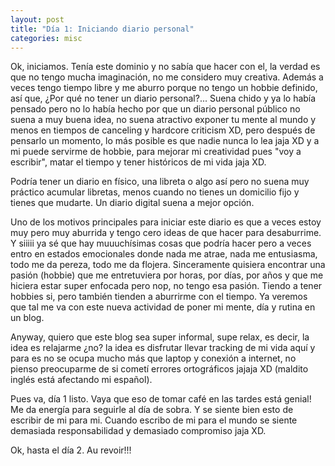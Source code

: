 ```yaml
---
layout: post
title: "Día 1: Iniciando diario personal"
categories: misc
---
```


Ok, iniciamos. 
Tenía este dominio y no sabía que hacer con el, la verdad es que no tengo mucha imaginación, no me considero muy creativa. Además a veces tengo tiempo libre y me aburro porque no tengo un hobbie definido, así que, ¿Por qué no tener un diario personal?... Suena chido y ya lo había pensado pero no lo había hecho por que un diario personal público no suena a muy buena idea, no suena atractivo exponer tu mente al mundo y menos en tiempos de canceling y hardcore criticism XD, pero después de pensarlo un momento, lo más posible es que nadie nunca lo lea jaja XD y a mi puede servirme de hobbie, para mejorar mi creatividad pues "voy a escribir", matar el tiempo y tener históricos de mi vida jaja XD.

Podría tener un diario en físico, una libreta o algo así pero no suena muy práctico acumular libretas, menos cuando no tienes un domicilio fijo y tienes que mudarte. Un diario digital suena a mejor opción.

Uno de los motivos principales para iniciar este diario es que a veces estoy muy pero muy aburrida y tengo cero ideas de que hacer para desaburrime. Y siiiii ya sé que hay muuuchísimas cosas que podría hacer pero a veces entro en estados emocionales donde nada me atrae, nada me entusiasma, todo me da pereza, todo me da flojera. Sinceramente quisiera encontrar una pasión (hobbie) que me entretuviera por horas, por días, por años y que me hiciera estar super enfocada pero nop, no tengo esa pasión. Tiendo a tener hobbies si, pero también tienden a aburrirme con el tiempo. Ya veremos que tal me va con este nueva actividad de poner mi mente, día y rutina en un blog. 

Anyway, quiero que este blog sea super informal, supe relax, es decir, la idea es relajarme ¿no? la idea es disfrutar llevar tracking de mi vida aquí y para es no se ocupa mucho más que laptop y conexión a internet, no pienso preocuparme de si cometí errores ortográficos jajaja XD (maldito inglés está afectando mi español).

Pues va, día 1 listo. Vaya que eso de tomar café en las tardes está genial! Me da energía para seguirle al día de sobra. Y se siente bien esto de escribir de mi para mi. Cuando escribo de mi para el mundo se siente demasiada responsabilidad y demasiado compromiso jaja XD. 

Ok, hasta el día 2. Au revoir!!!